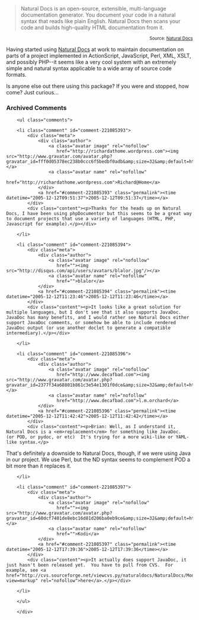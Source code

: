 <blockquote cite="http://www.naturaldocs.org/">Natural Docs is an open-source, extensible, multi-language documentation generator.  You document your code in a natural syntax that reads like plain English.  Natural Docs then scans your code and builds high-quality HTML documentation from it.</blockquote>
<small style="text-align:right; display:block">Source: <a href="http://www.naturaldocs.org/">Natural Docs</a></small>

Having started using [Natural Docs][nd] at work to maintain documentation on parts of a project implemented in ActionScript, JavaScript, Perl, XML, XSLT, and possibly PHP--it seems like a very cool system with an extremely simple and natural syntax applicable to a wide array of source code formats.

Is anyone else out there using this package?  If you were and stopped, how come?  Just curious...

[nd]: http://www.naturaldocs.org/

<div id="comments" class="comments archived-comments">
            <h3>Archived Comments</h3>
            
        <ul class="comments">
            
        <li class="comment" id="comment-221085393">
            <div class="meta">
                <div class="author">
                    <a class="avatar image" rel="nofollow" 
                       href="http://richardathome.wordpress.com"><img src="http://www.gravatar.com/avatar.php?gravatar_id=fff0d05378ec238b0ccc6f5bedbf0adb&amp;size=32&amp;default=http://mediacdn.disqus.com/1320279820/images/noavatar32.png"/></a>
                    <a class="avatar name" rel="nofollow" 
                       href="http://richardathome.wordpress.com">Richard@Home</a>
                </div>
                <a href="#comment-221085393" class="permalink"><time datetime="2005-12-12T09:51:37">2005-12-12T09:51:37</time></a>
            </div>
            <div class="content"><p>Thanks for the heads up on Natural Docs, I have been using phpDocumentor but this seems to be a great way to document projects that use a variety of languages (HTML, PHP, Javascript for example).</p></div>
            
        </li>
    
        <li class="comment" id="comment-221085394">
            <div class="meta">
                <div class="author">
                    <a class="avatar image" rel="nofollow" 
                       href=""><img src="http://disqus.com/api/users/avatars/blalor.jpg"/></a>
                    <a class="avatar name" rel="nofollow" 
                       href="">blalor</a>
                </div>
                <a href="#comment-221085394" class="permalink"><time datetime="2005-12-12T11:23:46">2005-12-12T11:23:46</time></a>
            </div>
            <div class="content"><p>It looks like a great solution for multiple languages, but I don't see that it also supports JavaDoc.  JavaDoc has many benefits, and I would rather see Natural Docs either support JavaDoc comments, or somehow be able to include rendered JavaDoc output (or use another doclet to generate a compatible intermediary).</p></div>
            
        </li>
    
        <li class="comment" id="comment-221085396">
            <div class="meta">
                <div class="author">
                    <a class="avatar image" rel="nofollow" 
                       href="http://www.decafbad.com"><img src="http://www.gravatar.com/avatar.php?gravatar_id=2377f34a68801b861c3e54e1301f0dce&amp;size=32&amp;default=http://mediacdn.disqus.com/1320279820/images/noavatar32.png"/></a>
                    <a class="avatar name" rel="nofollow" 
                       href="http://www.decafbad.com">l.m.orchard</a>
                </div>
                <a href="#comment-221085396" class="permalink"><time datetime="2005-12-12T11:42:42">2005-12-12T11:42:42</time></a>
            </div>
            <div class="content"><p>Brian: Well, as I understand it, Natural Docs is a <em>replacement</em> for something like JavaDoc.  (or POD, or pydoc, or etc)  It's trying for a more wiki-like or YAML-like syntax.</p>

<p>That's definitely a downside to Natural Docs, though, if we were using Java in our project.  We use Perl, but the ND syntax seems to complement POD a bit more than it replaces it.</p></div>
            
        </li>
    
        <li class="comment" id="comment-221085397">
            <div class="meta">
                <div class="author">
                    <a class="avatar image" rel="nofollow" 
                       href=""><img src="http://www.gravatar.com/avatar.php?gravatar_id=60dcf7401de8ebc16d81d206ba0eb9ce&amp;size=32&amp;default=http://mediacdn.disqus.com/1320279820/images/noavatar32.png"/></a>
                    <a class="avatar name" rel="nofollow" 
                       href="">Kodi</a>
                </div>
                <a href="#comment-221085397" class="permalink"><time datetime="2005-12-12T17:39:36">2005-12-12T17:39:36</time></a>
            </div>
            <div class="content"><p>It actually does support JavaDoc, it just hasn't been released yet.  You have to pull from CVS.  For example, see <a href="http://cvs.sourceforge.net/viewcvs.py/naturaldocs/NaturalDocs/Modules/NaturalDocs/Parser/JavaDoc.pm?view=markup" rel="nofollow">here</a>.</p></div>
            
        </li>
    
        </ul>
    
        </div>
    